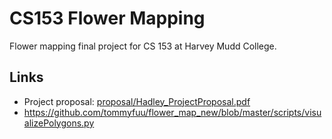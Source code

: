 # CS153 Flower Mapping

Flower mapping final project for CS 153 at Harvey Mudd College.

## Links

 - Project proposal: [proposal/Hadley_ProjectProposal.pdf](proposal/Hadley_ProjectProposal)
 - https://github.com/tommyfuu/flower_map_new/blob/master/scripts/visualizePolygons.py
